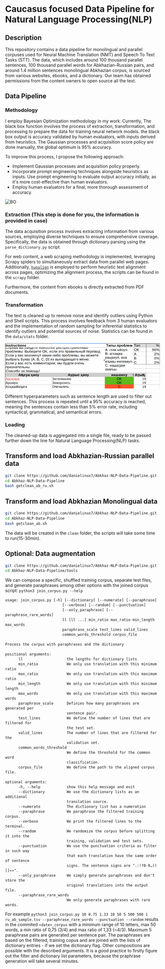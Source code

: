 # Caucasus focused Data Pipeline for Natural Language Processing(NLP)

## Description

This repository contains a data pipeline for monolingual and parallel corpuses used for Neural Machine Translation (NMT) and Speech To Text Tasks (STT). The data, which includes around 100 thousand parallel sentences, 100 thousand parallel words for Abkhazian-Russian pairs, and around 1.4 million sentences monolingual Abkhazian corpus, is sourced from various websites, ebooks, and a dictionary. Our team has obtained permissions from the content owners to open source all the text.

## Data Pipeline

### Methodology

I employ Bayesian Optimization methodology in my work. Currently, The black box function involves the process of extraction, transformation, and processing to prepare the data for training neural network models. the black box output is accuracy validated by human evaluators, with inputs derived from heuristics. The Gaussian processes and acquisition score policy are done manually, the global optimum is 95% accuracy.

To improve this process, I propose the following approach:

- Implement Gaussian processes and acquisition policy properly.
- Incorporate prompt engineering techniques alongside heuristics as inputs. Use prompt engineering to evaluate output accuracy initially, as it's more cost-effective than human evaluators.
- Employ human evaluators for a final, more thorough assessment of accuracy.

![BO](https://github.com/user-attachments/assets/8a340d3f-c553-4356-91cc-aafe3eaaee0e)

### Extraction (This step is done for you, the information is provided in case)

The data acquisition process involves extracting information from various sources, employing diverse techniques to ensure comprehensive coverage. Specifically, the data is obtained through dictionary parsing using the `parse_dictionary.py` script.

For web content, a web scraping methodology is implemented, leveraging Scrapy spiders to simultaneously extract data from parallel web pages. Additionally, [`hunalign`](https://github.com/danielvarga/hunalign) is employed to perform heuristic text alignment across pages, optimizing the alignment process, the scripts can be found in the `scrapy` folder.

Furthermore, the content from ebooks is directly extracted from PDF documents.

### Transformation

The text is cleaned up to remove noise and identify outliers using Python and Shell scripts. This process involves feedback from 3 human evaluators and the implementation of random sampling for inferential statistics to identify outliers and potential sources of noise. Statistics can be found in the `data/stats` folder.

![excert of a stats file](data/stats/p_15_39_94k.astanda.png)

Different hyperparameters such as sentence length are used to filter out sentences. This process is repeated until a 95% accuracy is reached, meaning the sentences contain less than 5% error rate, including syntactical, grammatical, and semantical errors.

### Loading

The cleaned-up data is aggregated into a single file, ready to be passed further down the line for Natural Language Processing(NLP) tasks.

## Transform and load Abkhazian-Russian parallel data

```bash
git clone https://github.com/danielinux7/Abkhaz-NLP-Data-Pipeline.git
cd Abkhaz-NLP-Data-Pipeline
bash getclean_ab_ru.sh
```

## Transform and load Abkhazian Monolingual data

```bash
git clone https://github.com/danielinux7/Abkhaz-NLP-Data-Pipeline.git
cd Abkhaz-NLP-Data-Pipeline
bash getclean_ab.sh
```

The data will be created in the `clean` folder, the scripts will take some time to run(15-30min).

## Optional: Data augmentation

```bash
git clone https://github.com/danielinux7/Abkhaz-NLP-Data-Pipeline.git
cd Abkhaz-NLP-Data-Pipeline/tools
```

We can compose a specific, shuffled training corpus, separate test files, and generate paraphrases among other options with the joined corpus script: `python3 join_corpus.py --help`

```text
usage: join_corpus.py [-h] [--dictionary] [--numerate] [--paraphrase]
                          [--verbose] [--random] [--punctuation]
                          [--only_paraphrase] [--paraphrase_rare_words]
                          ll [ll ...] min_ratio max_ratio min_length max_words
                          paraphrase_scale test_lines valid_lines
                          common_words_threshold corpus_file

Process the corpus with paraphrases and the dictionary

positional arguments:
      ll                    the lengths for dictionary lists
      min_ratio             We only use translation with this minimum ratio
      max_ratio             We only use translation with this maximum ratio
      min_length            We only use translation with this minimum length
      max_words             We only use translation with this maximum words
      paraphrase_scale      Definies how many paraphrases are generated per
                            sentence pair.
      test_lines            We define the number of lines that are filtered for
                            the test set.
      valid_lines           The number of lines that are filtered for the
                            validation set.
      common_words_threshold
                            We define the threshold for the common word
                            classification.
      corpus_file           We define the path to the aligned corpus file.

optional arguments:
      -h, --help            show this help message and exit
      --dictionary          We use the dictionary lists as an additional
                            translation source.
      --numerate            The dictionary list has a numeration
      --paraphrase          We paraphrase the filtered training corpus.
      --verbose             We print the filtered lines to the terminal.
      --random              We randomize the corpus before splitting it into the
                            training, validation and test sets.
      --punctuation         We use the punctuation criteria as filter in such way
                            that each translation have the same order of sentence
                            signs. The sentence signs are ".:!?0-9…()[]«»".
      --only_paraphrase     We simply generate paraphrases and don't store the
                            original translations into the output file.
      --paraphrase_rare_words
                            We only generate paraphrases with rare words.
```

For example `python3 join_corpus.py 10 0.75 1.33 10 50 5 500 500 1 ru_ab_sample.tsv --paraphrase_rare_words --punctuation --random` results in the commited `<date>_corpus` with a minimum range of 10 letters, max 50 words, a min ratio of 0,75 (3/4) and max ratio of 1,33 (~4/3). Maximum 5 paraphrase pairs are generated per sentence pair. The paraphrases are based on the filtered, training copus and are joined with the lists of dictionary entries - if we set the dictionary flag. Other compositions are possible with the described arguments. It is a good practice to firstly figure out the filter and dictionary list parameters, because the praphrase generation will take several minutes.
